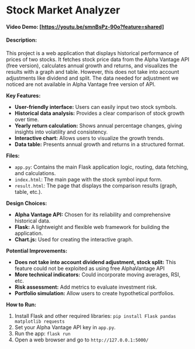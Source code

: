 # Stock Market Analyzer

#### Video Demo: [https://youtu.be/smnBsPz-90o?feature=shared]

#### Description:

This project is a web application that displays historical performance of prices of two stocks. It fetches stock price data from the Alpha Vantage API (free version), calculates annual growth and returns, and visualizes the results with a graph and table. However, this does not take into account adjustments like dividend and split. The data needed for adjustment we noticed are not available in Alpha Vantage free version of API.

**Key Features:**

* **User-friendly interface:** Users can easily input two stock symbols.
* **Historical data analysis:**  Provides a clear comparison of stock growth over time.
* **Yearly return calculation:**  Shows annual percentage changes, giving insights into volatility and consistency.
* **Interactive chart:**  Allows users to visualize the growth trends.
* **Data table:**  Presents annual growth and returns in a structured format.

**Files:**

* `app.py`: Contains the main Flask application logic, routing, data fetching, and calculations.
* `index.html`: The main page with the stock symbol input form.
* `result.html`: The page that displays the comparison results (graph, table, etc.).

**Design Choices:**

* **Alpha Vantage API:** Chosen for its reliability and comprehensive historical data.
* **Flask:**  A lightweight and flexible web framework for building the application.
* **Chart.js:**  Used for creating the interactive graph.

**Potential Improvements:**

* **Does not take into account dividend adjustment, stock split:**  This feature could not be exploited as using free AlphaVantage API
* **More technical indicators:**  Could incorporate moving averages, RSI, etc.
* **Risk assessment:**  Add metrics to evaluate investment risk.
* **Portfolio simulation:**  Allow users to create hypothetical portfolios.


**How to Run:**

1. Install Flask and other required libraries:  `pip install Flask pandas matplotlib requests`
2. Set your Alpha Vantage API key in `app.py`.
3. Run the app:  `flask run`
4. Open a web browser and go to `http://127.0.0.1:5000/`
